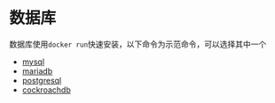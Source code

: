 
# 数据库

数据库使用`docker run`快速安装，以下命令为示范命令，可以选择其中一个

* [mysql](ops-install-database-mysql.md)
* [mariadb](ops-install-database-mariadb.md)
* [postgresql](ops-install-database-postgresql.md)
* [cockroachdb](ops-install-database-cockroachdb.md)
